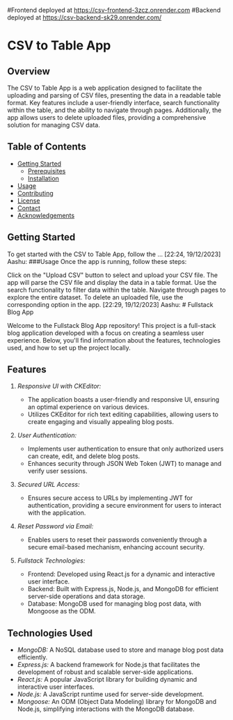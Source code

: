 #Frontend deployed at https://csv-frontend-3zcz.onrender.com
#Backend deployed at https://csv-backend-sk29.onrender.com/

# CSV to Table App

## Overview

The CSV to Table App is a web application designed to facilitate the uploading and parsing of CSV files, presenting the data in a readable table format. Key features include a user-friendly interface, search functionality within the table, and the ability to navigate through pages. Additionally, the app allows users to delete uploaded files, providing a comprehensive solution for managing CSV data.

## Table of Contents

- [Getting Started](#getting-started)
  - [Prerequisites](#prerequisites)
  - [Installation](#installation)
- [Usage](#usage)
- [Contributing](#contributing)
- [License](#license)
- [Contact](#contact)
- [Acknowledgements](#acknowledgements)

## Getting Started

To get started with the CSV to Table App, follow the …
[22:24, 19/12/2023] Aashu: ###Usage
Once the app is running, follow these steps:

Click on the "Upload CSV" button to select and upload your CSV file.
The app will parse the CSV file and display the data in a table format.
Use the search functionality to filter data within the table.
Navigate through pages to explore the entire dataset.
To delete an uploaded file, use the corresponding option in the app.
[22:29, 19/12/2023] Aashu: # Fullstack Blog App

Welcome to the Fullstack Blog App repository! This project is a full-stack blog application developed with a focus on creating a seamless user experience. Below, you'll find information about the features, technologies used, and how to set up the project locally.

## Features

1. *Responsive UI with CKEditor:*
   - The application boasts a user-friendly and responsive UI, ensuring an optimal experience on various devices.
   - Utilizes CKEditor for rich text editing capabilities, allowing users to create engaging and visually appealing blog posts.

2. *User Authentication:*
   - Implements user authentication to ensure that only authorized users can create, edit, and delete blog posts.
   - Enhances security through JSON Web Token (JWT) to manage and verify user sessions.

3. *Secured URL Access:*
   - Ensures secure access to URLs by implementing JWT for authentication, providing a secure environment for users to interact with the application.

4. *Reset Password via Email:*
   - Enables users to reset their passwords conveniently through a secure email-based mechanism, enhancing account security.

5. *Fullstack Technologies:*
   - Frontend: Developed using React.js for a dynamic and interactive user interface.
   - Backend: Built with Express.js, Node.js, and MongoDB for efficient server-side operations and data storage.
   - Database: MongoDB used for managing blog post data, with Mongoose as the ODM.

## Technologies Used

- *MongoDB:* A NoSQL database used to store and manage blog post data efficiently.
- *Express.js:* A backend framework for Node.js that facilitates the development of robust and scalable server-side applications.
- *React.js:* A popular JavaScript library for building dynamic and interactive user interfaces.
- *Node.js:* A JavaScript runtime used for server-side development.
- *Mongoose:* An ODM (Object Data Modeling) library for MongoDB and Node.js, simplifying interactions with the MongoDB database.
